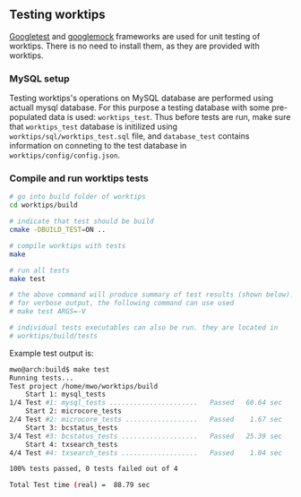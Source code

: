 ## Testing worktips

[Googletest](https://github.com/google/googletest) and
[googlemock](https://github.com/google/googletest/tree/master/googlemock)
frameworks are used for unit testing of worktips. There is no need
to install them, as they are provided with worktips.

### MySQL setup

Testing worktips's operations on MySQL database are performed using
actuall mysql database. For this purpose a testing database with
some pre-populated data is used: `worktips_test`. Thus before
tests are run, make sure that `worktips_test` database is initilized
using `worktips/sql/worktips_test.sql` file, and `database_test` contains
information on conneting to the test database in
`worktips/config/config.json`.

### Compile and run worktips  tests

```bash
# go into build folder of worktips
cd worktips/build

# indicate that test should be build
cmake -DBUILD_TEST=ON ..

# compile worktips with tests
make

# run all tests
make test

# the above command will produce summary of test results (shown below).
# for verbose output, the following command can use used
# make test ARGS=-V

# individual tests executables can also be run. they are located in
# worktips/build/tests

```

Example test output is:

```bash
mwo@arch:build$ make test
Running tests...
Test project /home/mwo/worktips/build
    Start 1: mysql_tests
1/4 Test #1: mysql_tests ......................   Passed   60.64 sec
    Start 2: microcore_tests
2/4 Test #2: microcore_tests ..................   Passed    1.67 sec
    Start 3: bcstatus_tests
3/4 Test #3: bcstatus_tests ...................   Passed   25.39 sec
    Start 4: txsearch_tests
4/4 Test #4: txsearch_tests ...................   Passed    1.04 sec

100% tests passed, 0 tests failed out of 4

Total Test time (real) =  88.79 sec
```
